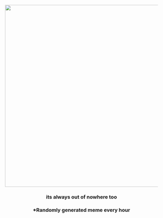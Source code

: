 <p align="center">
        <img src="https://i.redd.it/r574lal2e3f91.png" width="600" height="600">
        </p>
        <h3 align="center">its always out of nowhere too</h3>
        <h3 align="center">*Randomly generated meme every hour</h3>
    